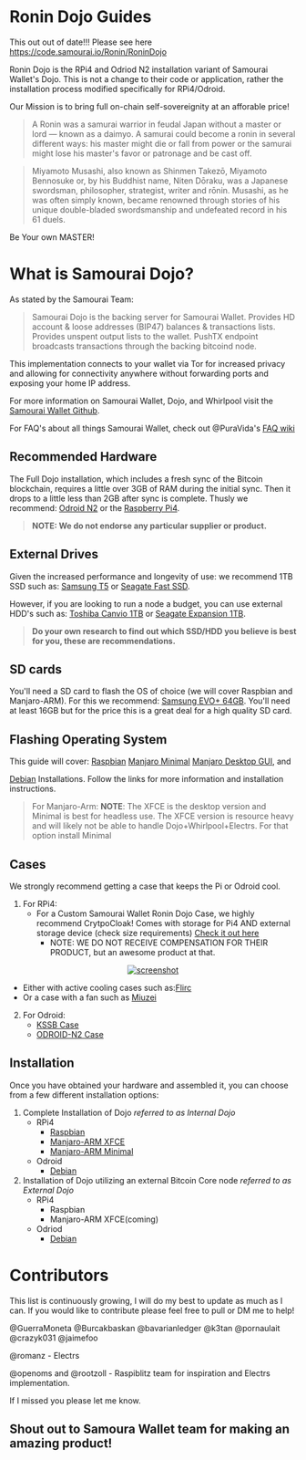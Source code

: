 # Ronin Dojo Guides

This out out of date!!! Please see here https://code.samourai.io/Ronin/RoninDojo

Ronin Dojo is the RPi4 and Odriod N2 installation variant of Samourai Wallet's Dojo. This is not a change to their code or application, rather the installation process modified specifically for RPi4/Odroid. 

Our Mission is to bring full on-chain self-sovereignity at an afforable price!

> A Ronin was a samurai warrior in feudal Japan without a master or lord — known as a daimyo. A samurai could become a ronin in several different ways: his master might die or fall from power or the samurai might lose his master's favor or patronage and be cast off.

> Miyamoto Musashi, also known as Shinmen Takezō, Miyamoto Bennosuke or, by his Buddhist name, Niten Dōraku, was a Japanese swordsman, philosopher, strategist, writer and rōnin. Musashi, as he was often simply known, became renowned through stories of his unique double-bladed swordsmanship and undefeated record in his 61 duels.

Be Your own MASTER!

# What is Samourai Dojo?
As stated by the Samourai Team:
>Samourai Dojo is the backing server for Samourai Wallet. Provides HD account & loose addresses (BIP47) balances & transactions lists. Provides unspent output lists to the wallet. PushTX endpoint broadcasts transactions through the backing bitcoind node.

This implementation connects to your wallet via Tor for increased privacy and allowing for connectivity anywhere without forwarding ports and exposing your home IP address.

For more information on Samourai Wallet, Dojo, and Whirlpool visit the [Samourai Wallet Github](https://github.com/Samourai-Wallet). 

For FAQ's about all things Samourai Wallet, check out @PuraVida's [FAQ wiki](https://github.com/PuraVlda/samourai-wallet-android/wiki/Frequently-Asked-Questions)

## Recommended Hardware
The Full Dojo installation, which includes a fresh sync of the Bitcoin blockchain, requires a little over 3GB of RAM during the initial sync. Then it drops to a little less than 2GB after sync is complete. Thusly we recommend: [Odroid N2](https://www.hardkernel.com/shop/odroid-n2-with-4gbyte-ram/) or the [Raspberry Pi4](https://www.canakit.com/raspberry-pi-4-4gb.html?cid=usd&src=raspberrypi). 
>**NOTE: We do not endorse any particular supplier or product.**

## External Drives
Given the increased performance and longevity of use: we recommend 1TB SSD such as: [Samsung T5](https://www.amazon.com/Samsung-T5-Portable-SSD-MU-PA1T0B/dp/B073H552FJ/ref=sr_1_1?fst=as%3Aoff&qid=1571081118&refinements=p_n_feature_three_browse-bin%3A6797521011&rnid=6797515011&s=pc&sr=1-1) or [Seagate Fast SSD](https://www.amazon.com/Seagate-External-Reversible-Type-C-STCM1000400/dp/B07DX7D744). 

However, if you are looking to run a node a budget, you can use external HDD's such as: [Toshiba Canvio 1TB](https://www.amazon.com/Toshiba-HDTB410XK3AA-Canvio-Portable-External/dp/B079D359S6/ref=sr_1_4?crid=27WAK2Y8TLQEX&keywords=external+hard+drive&qid=1571082291&refinements=p_n_feature_two_browse-bin%3A5446812011&rnid=562234011&sprefix=external%2Caps%2C234&sr=8-4) or [Seagate Expansion 1TB](https://www.amazon.com/Seagate-Expansion-Portable-External-STEA1000400/dp/B00TKFEEAS/ref=sr_1_14?crid=27WAK2Y8TLQEX&keywords=external+hard+drive&qid=1571082291&refinements=p_n_feature_two_browse-bin%3A5446812011&rnid=562234011&sprefix=external%2Caps%2C234&sr=8-14). 

>**Do your own research to find out which SSD/HDD you believe is best for you, these are recommendations.**

## SD cards
You'll need a SD card to flash the OS of choice (we will cover Raspbian and Manjaro-ARM).
For this we recommend: [Samsung EVO+ 64GB](https://www.amazon.com/Samsung-MicroSDXC-Memory-Adapter-MB-MC64GA/dp/B06XFWPXYD/ref=sr_1_4?keywords=EVO%2B+SD+card&qid=1571081610&s=electronics&sr=1-4). You'll need at least 16GB but for the price this is a great deal for a high quality SD card. 

## Flashing Operating System
This guide will cover:
[Raspbian](https://www.raspberrypi.org/downloads/raspbian/) 
[Manjaro Minimal](https://osdn.net/projects/manjaro-arm/storage/rpi4/minimal/19.10/)
[Manjaro Desktop GUI](https://osdn.net/projects/manjaro-arm/storage/rpi4/), and 

[Debian](https://github.com/s2l1/Headless-Samourai-Dojo/blob/master/Default_Dojo_Setup.md#1-hardware-requirements) Installations. Follow the links for more information and installation instructions.

>For Manjaro-Arm: **NOTE**: The XFCE is the desktop version and Minimal is best for headless use. The XFCE version is resource heavy and will likely not be able to handle Dojo+Whirlpool+Electrs. For that option install Minimal

## Cases
We strongly recommend getting a case that keeps the Pi or Odroid cool. 
1. For RPi4: 
   - For a Custom Samourai Wallet Ronin Dojo Case, we highly recommend CrytpoCloak! Comes with storage for Pi4 AND external storage device (check size requirements) [Check it out here](https://thecryptocloak.com/product/samourai/) 
      - NOTE: WE DO NOT RECEIVE COMPENSATION FOR THEIR PRODUCT, but an awesome product at that. 

<p align='center'>
  <a href='https://thecryptocloak.com/product/samourai/'>
    <img src='https://thecryptocloak.com/wp-content/uploads/2019/10/IMG_20191029_061006.jpg' alt='screenshot' />
  </a>
</p>

   - Either with active cooling cases such as:[Flirc](https://www.amazon.com/Flirc-Raspberry-Pi-Case-Silver/dp/B07WG4DW52/ref=sr_1_8?keywords=pi4+case&qid=1571082492&sr=8-8) 
   - Or a case with a fan such as [Miuzei](https://www.amazon.com/Miuzei-Raspberry-Cooling-Heat-Sinks-Supply/dp/B07TTN1M7G/ref=sr_1_5?crid=2FLR4GW4Y32PN&keywords=pi4%2Bcase%2Bwith%2Bfan&qid=1571082607&sprefix=pi4%2Bcase%2B%2Caps%2C222&sr=8-5&th=1) 

2. For Odroid:
   - [KSSB Case](https://ameridroid.com/products/kksb-odroid-n2-case)
   - [ODROID-N2 Case](https://ameridroid.com/products/odroid-n2-case)

## Installation
Once you have obtained your hardware and assembled it, you can choose from a few different installation options:
1. Complete Installation of Dojo *referred to as Internal Dojo*
   - RPi4
     - [Raspbian](https://github.com/BTCxZelko/Samourai-Dojo-RPi4-and-Odroid-Install-Guides/tree/master/RPi4/Raspbian)
     - [Manjaro-ARM XFCE](https://github.com/BTCxZelko/Samourai-Dojo-RPi4-and-Odroid-Install-Guides/blob/master/RPi4/Manjaro/XFCE/Internal-Dojo.md)
     - [Manjaro-ARM Minimal](https://github.com/BTCxZelko/Samourai-Dojo-RPi4-and-Odroid-Install-Guides/blob/master/RPi4/Manjaro/Minimal/Internal-Dojo.md)
   - Odroid
     - [Debian](https://github.com/BTCxZelko/Ronin-Dojo/blob/master/Odroid/Debian/README.md#1-internal-dojo-install-guide)
2. Installation of Dojo utilizing an external Bitcoin Core node *referred to as External Dojo*
   - RPi4
     - Raspbian
     - Manjaro-ARM XFCE(coming)
   - Odriod
     - [Debian](https://github.com/BTCxZelko/Ronin-Dojo/blob/master/Odroid/Debian/README.md#2-external-bitcoind-install-guide)

# Contributors
This list is continuously growing, I will do my best to update as much as I can. If you would like to contribute please feel free to pull or DM me to help!

@GuerraMoneta @Burcakbaskan @bavarianledger @k3tan @pornaulait @crazyk031 @jaimefoo 

@romanz - Electrs

@openoms and @rootzoll - Raspiblitz team for inspiration and Electrs implementation. 

If I missed you please let me know.

## Shout out to Samoura Wallet team for making an amazing product!
